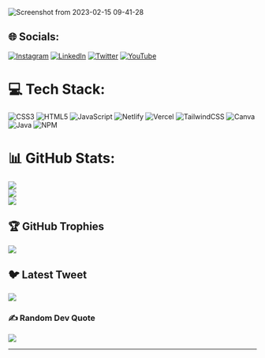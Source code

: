 <!-- <h1 align="center">Hi 👋, I'm Pankaj Kumar</h1>
<h3 align="center">A Passionate Frontend Web Developer and Coder Who Love to Code</h3> -->

![Screenshot from 2023-02-15 09-41-28](https://user-images.githubusercontent.com/89023470/218927761-7cc80029-b91b-4e33-9d61-f4efc0c47fe1.png)

## 🌐 Socials:
[![Instagram](https://img.shields.io/badge/Instagram-%23E4405F.svg?logo=Instagram&logoColor=white)](https://instagram.com/pankajkthakuroff) [![LinkedIn](https://img.shields.io/badge/LinkedIn-%230077B5.svg?logo=linkedin&logoColor=white)](https://linkedin.com/in/pankajktech) [![Twitter](https://img.shields.io/badge/Twitter-%231DA1F2.svg?logo=Twitter&logoColor=white)](https://twitter.com/pankajthakuroff) [![YouTube](https://img.shields.io/badge/YouTube-%23FF0000.svg?logo=YouTube&logoColor=white)](https://youtube.com/@techypkt) 

# 💻 Tech Stack:
![CSS3](https://img.shields.io/badge/css3-%231572B6.svg?style=for-the-badge&logo=css3&logoColor=white) ![HTML5](https://img.shields.io/badge/html5-%23E34F26.svg?style=for-the-badge&logo=html5&logoColor=white) ![JavaScript](https://img.shields.io/badge/javascript-%23323330.svg?style=for-the-badge&logo=javascript&logoColor=%23F7DF1E) ![Netlify](https://img.shields.io/badge/netlify-%23000000.svg?style=for-the-badge&logo=netlify&logoColor=#00C7B7) ![Vercel](https://img.shields.io/badge/vercel-%23000000.svg?style=for-the-badge&logo=vercel&logoColor=white) ![TailwindCSS](https://img.shields.io/badge/tailwindcss-%2338B2AC.svg?style=for-the-badge&logo=tailwind-css&logoColor=white) ![Canva](https://img.shields.io/badge/Canva-%2300C4CC.svg?style=for-the-badge&logo=Canva&logoColor=white) ![Java](https://img.shields.io/badge/java-%23ED8B00.svg?style=for-the-badge&logo=java&logoColor=white) ![NPM](https://img.shields.io/badge/NPM-%23000000.svg?style=for-the-badge&logo=npm&logoColor=white)
# 📊 GitHub Stats:
![](https://github-readme-stats.vercel.app/api?username=pankajktech&theme=synthwave&hide_border=false&include_all_commits=true&count_private=true)<br/>
![](https://github-readme-streak-stats.herokuapp.com/?user=pankajktech&theme=synthwave&hide_border=false)<br/>
![](https://github-readme-stats.vercel.app/api/top-langs/?username=pankajktech&theme=synthwave&hide_border=false&include_all_commits=true&count_private=true&layout=compact)

## 🏆 GitHub Trophies
![](https://github-profile-trophy.vercel.app/?username=pankajktech&theme=radical&no-frame=false&no-bg=true&margin-w=4)

## 🐦 Latest Tweet
[![](https://gtce.itsvg.in/api?username=pankajthakuroff)](https://github.com/VishwaGauravIn/github-twitter-card-embed)

### ✍️ Random Dev Quote
![](https://quotes-github-readme.vercel.app/api?type=horizontal&theme=radical)

---
